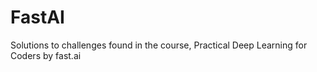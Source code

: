 # FastAI
Solutions to challenges found in the course, Practical Deep Learning for Coders by fast.ai
